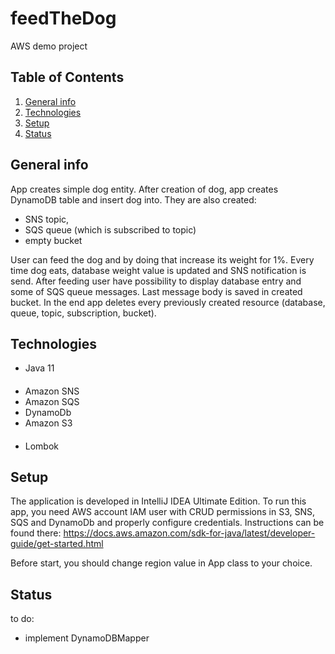 # feedTheDog
AWS demo project

## Table of Contents
1. [General info](#General-info)
2. [Technologies](#Technologies)
3. [Setup](#Setup)
4. [Status](#Status)

## General info

App creates simple dog entity. After creation of dog, app creates DynamoDB table and insert dog into. 
They are also created: 
- SNS topic, 
- SQS queue (which is subscribed to topic) 
- empty bucket

User can feed the dog and by doing that increase its weight for 1%. Every time dog eats, database weight value is updated and SNS notification is send. 
After feeding user have possibility to display database entry and some of SQS queue messages. Last message body is saved in created bucket.
In the end app deletes every previously created resource (database, queue, topic, subscription, bucket).

## Technologies
- Java 11 
####
- Amazon SNS
- Amazon SQS
- DynamoDb
- Amazon S3
####
- Lombok
####
## Setup
The application is developed in IntelliJ IDEA Ultimate Edition. To run this app, you need AWS account IAM user with CRUD permissions in S3, SNS, SQS and DynamoDb
and properly configure credentials. Instructions can be found there: https://docs.aws.amazon.com/sdk-for-java/latest/developer-guide/get-started.html

Before start, you should change region value in App class to your choice.

## Status
to do:
- implement DynamoDBMapper
